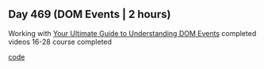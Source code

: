 ## Day 469 (DOM Events  | 2 hours)

Working with [Your Ultimate Guide to Understanding DOM Events](https://egghead.io/courses/your-ultimate-guide-to-understanding-dom-events-6c0c0d23)
completed videos 16-28
course completed

[code](https://github.com/alexvyber/your-ultimate-guide-to-understanding-dom-events.git)


